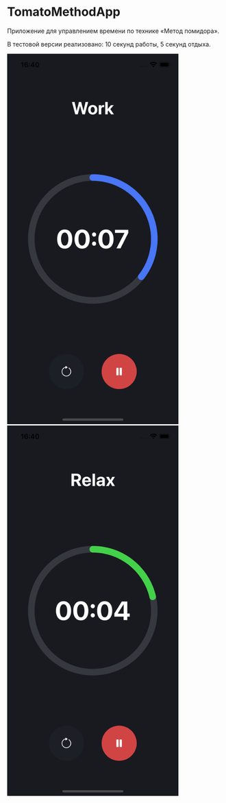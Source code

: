 # TomatoMethodApp

Приложение для управлением времени по технике «Метод помидора».

В тестовой версии реализовано: 10 секунд работы, 5 секунд отдыха.

<p align="left">
  <img width="400" height="865" src="https://github.com/korotkovak/TomatoMethodApp/blob/develop/work.png">
  <img width="400" height="865" src="https://github.com/korotkovak/TomatoMethodApp/blob/develop/relax.png">
</p>
